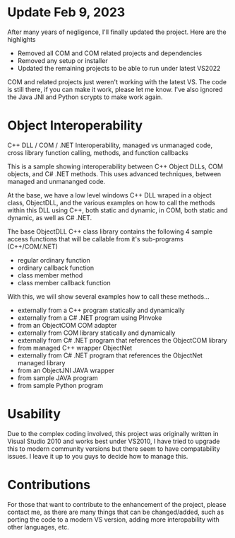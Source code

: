 

# Update Feb 9, 2023
After many years of negligence, I'll finally updated the project. Here are the highlights
- Removed all COM and COM related projects and dependencies
- Removed any setup or installer
- Updated the remaining projects to be able to run under latest VS2022

COM and related projects just weren't working with the latest VS. The code is still there, if you can make it work, please let me know.
I've also ignored the Java JNI and Python scrypts to make work again.



# Object Interoperability
C++ DLL / COM / .NET Interoperability, managed vs unmanaged code, cross library function calling, methods, and function callbacks

This is a sample showing interoperability between C++ Object DLLs, COM objects, and C# .NET methods. This uses advanced techniques, between managed and unmananged code.

At the base, we have a low level windows C++ DLL wraped in a object class, ObjectDLL, and the various examples on how to call the methods within this DLL using C++, both static and dynamic, in COM, both static and dynamic, as well as C# .NET.

The base ObjectDLL C++ class library contains the following 4 sample access functions that will be callable from it's sub-programs (C++/COM/.NET)
- regular ordinary function
- ordinary callback function
- class member method
- class member callback function

With this, we will show several examples how to call these methods...
- externally from a C++ program statically and dynamically
- externally from a C# .NET program using PInvoke
- from an ObjectCOM COM adapter
- externally from COM library statically and dynamically
- externally from C# .NET program that references the ObjectCOM library
- from managed C++ wrapper ObjectNet
- externally from C# .NET program that references the ObjectNet managed library
- from an ObjectJNI JAVA wrapper
- from sample JAVA program
- from sample Python program


# Usability
Due to the complex coding involved, this project was originally written in Visual Studio 2010 and works best under VS2010, I have tried to upgrade this to modern community versions but there seem to have compatability issues. I leave it up to you guys to decide how to manage this. 

# Contributions
For those that want to contribute to the enhancement of the project, please contact me, as there are many things that can be changed/added, such as porting the code to a modern VS version, adding more interopability with other languages, etc.


